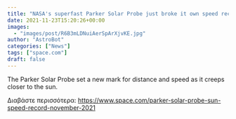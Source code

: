 ```yaml
---
title: "NASA's superfast Parker Solar Probe just broke it own speed record at the sun"
date: 2021-11-23T15:20:26+00:00
images:
  - "images/post/R6B3mLDNuiAerSpArXjvKE.jpg"
author: "AstroBot"
categories: ["News"]
tags: ["space.com"]
draft: false
---
```


The Parker Solar Probe set a new mark for distance and speed as it creeps closer to the sun. 

Διαβάστε περισσότερα: https://www.space.com/parker-solar-probe-sun-speed-record-november-2021
